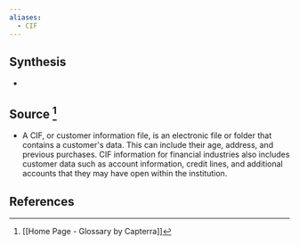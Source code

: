 ```yaml
---
aliases:
  - CIF
---
```

## Synthesis
- 
## Source [^1]
- A CIF, or customer information file, is an electronic file or folder that contains a customer's data. This can include their age, address, and previous purchases. CIF information for financial industries also includes customer data such as account information, credit lines, and additional accounts that they may have open within the institution.
## References

[^1]: [[Home Page - Glossary by Capterra]]